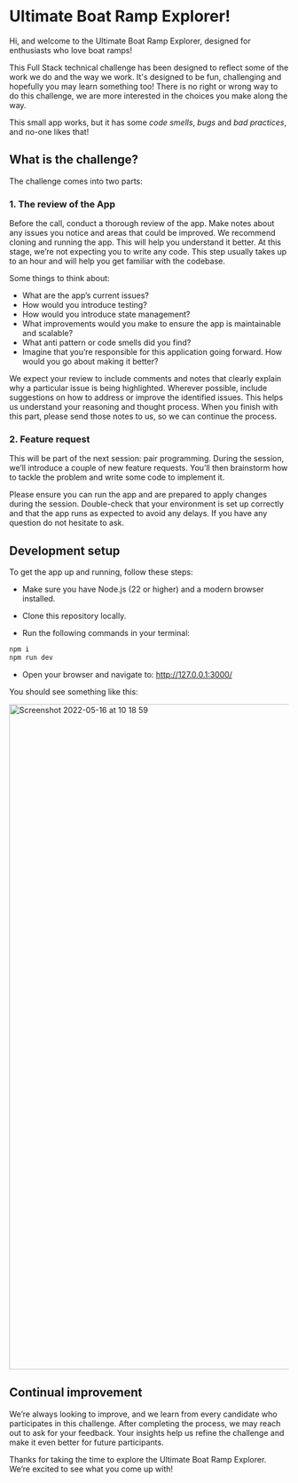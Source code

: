 # Ultimate Boat Ramp Explorer!

Hi, and welcome to the Ultimate Boat Ramp Explorer, designed for enthusiasts who love boat ramps!

This Full Stack technical challenge has been designed to reflect some of the work we do and the way we work. It's designed to be fun, challenging and hopefully you may learn something too! There is no right or wrong way to do this challenge, we are more interested in the choices you make along the way.

This small app works, but it has some _code smells_, _bugs_ and _bad practices_, and no-one likes that!

## What is the challenge?

The challenge comes into two parts:

### 1. The review of the App

Before the call, conduct a thorough review of the app. Make notes about any issues you notice and areas that could be improved. We recommend cloning and running the app. This will help you understand it better. At this stage, we’re not expecting you to write any code. This step usually takes up to an hour and will help you get familiar with the codebase.

Some things to think about:

- What are the app’s current issues?
- How would you introduce testing?
- How would you introduce state management?
- What improvements would you make to ensure the app is maintainable and scalable?
- What anti pattern or code smells did you find?
- Imagine that you’re responsible for this application going forward. How would you go about making it better?

We expect your review to include comments and notes that clearly explain why a particular issue is being highlighted. Wherever possible, include suggestions on how to address or improve the identified issues. This helps us understand your reasoning and thought process. When you finish with this part, please send those notes to us, so we can continue the process.

### 2. Feature request

This will be part of the next session: pair programming. During the session, we’ll introduce a couple of new feature requests. You’ll then brainstorm how to tackle the problem and write some code to implement it.

Please ensure you can run the app and are prepared to apply changes during the session. Double-check that your environment is set up correctly and that the app runs as expected to avoid any delays. If you have any question do not hesitate to ask.

## Development setup

To get the app up and running, follow these steps:

- Make sure you have Node.js (22 or higher) and a modern browser installed.

- Clone this repository locally.

- Run the following commands in your terminal:

```bash
npm i
npm run dev
```

- Open your browser and navigate to: http://127.0.0.1:3000/

You should see something like this:

<img width="1200" alt="Screenshot 2022-05-16 at 10 18 59" src="https://user-images.githubusercontent.com/9625257/168560884-1efe8ce6-f82b-43b2-a1dd-5d6ae44310e9.png">

## Continual improvement

We’re always looking to improve, and we learn from every candidate who participates in this challenge. After completing the process, we may reach out to ask for your feedback. Your insights help us refine the challenge and make it even better for future participants.

Thanks for taking the time to explore the Ultimate Boat Ramp Explorer. We’re excited to see what you come up with!
